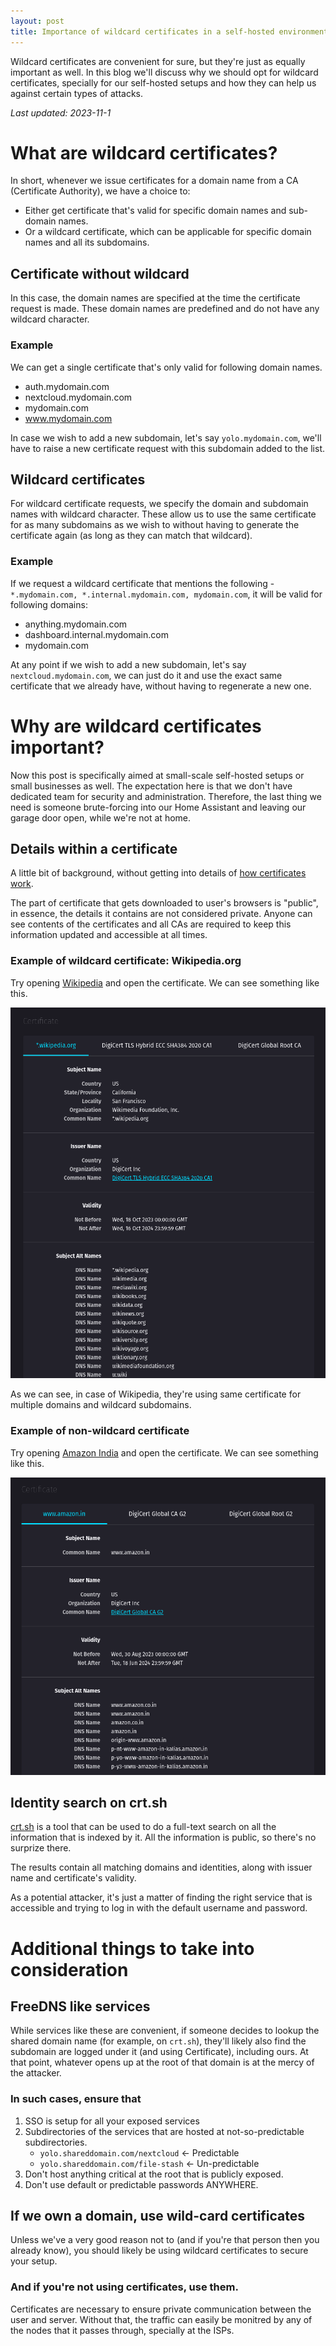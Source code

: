 ```yaml
---
layout: post
title: Importance of wildcard certificates in a self-hosted environment
---
```


Wildcard certificates are convenient for sure, but they're just as equally important as well. In this blog we'll discuss why we should opt for wildcard certificates, specially for our self-hosted setups and how they can help us against certain types of attacks.

_Last updated: 2023-11-1_

# What are wildcard certificates?

In short, whenever we issue certificates for a domain name from a CA (Certificate Authority), we have a choice to:
  - Either get certificate that's valid for specific domain names and sub-domain names. 
  - Or a wildcard certificate, which can be applicable for specific domain names and all its subdomains.

## Certificate without wildcard

In this case, the domain names are specified at the time the certificate request is made. These domain names are predefined and do not have any wildcard character. 

### Example
We can get a single certificate that's only valid for following domain names.
- auth.mydomain.com
- nextcloud.mydomain.com
- mydomain.com
- www.mydomain.com

In case we wish to add a new subdomain, let's say `yolo.mydomain.com`, we'll have to raise a new certificate request with this subdomain added to the list.


## Wildcard certificates

For wildcard certificate requests, we specify the domain and subdomain names with wildcard character. These allow us to use the same certificate for as many subdomains as we wish to without having to generate the certificate again (as long as they can match that wildcard).

### Example

If we request a wildcard certificate that mentions the following - `*.mydomain.com, *.internal.mydomain.com, mydomain.com`, it will be valid for following domains:
  - anything.mydomain.com
  - dashboard.internal.mydomain.com
  - mydomain.com

At any point if we wish to add a new subdomain, let's say `nextcloud.mydomain.com`, we can just do it and use the exact same certificate that we already have, without having to regenerate a new one.

# Why are wildcard certificates important?

Now this post is specifically aimed at small-scale self-hosted setups or small businesses as well. The expectation here is that we don't have dedicated team for security and administration. Therefore, the last thing we need is someone brute-forcing into our Home Assistant and leaving our garage door open, while we're not at home.

## Details within a certificate

A little bit of background, without getting into details of [how certificates work](https://www.cloudflare.com/learning/ssl/how-does-ssl-work/).

The part of certificate that gets downloaded to user's browsers is "public", in essence, the details it contains are not considered private. Anyone can see contents of the certificates and all CAs are required to keep this information updated and accessible at all times.

### Example of wildcard certificate: Wikipedia.org
Try opening [Wikipedia](https://wikipedia.org) and open the certificate. We can see something like this.

![Wikipedia.org certificate details](/images/20240104-wikipedia-certificate-details.png)

As we can see, in case of Wikipedia, they're using same certificate for multiple domains and wildcard subdomains.

### Example of non-wildcard certificate
Try opening [Amazon India](https://amazon.in) and open the certificate. We can see something like this.

![Amazon.in certificate details](/images/20240104-amazon-certificate-details.png)

## Identity search on crt.sh

[crt.sh](https://crt.sh/) is a tool that can be used to do a full-text search on all the information that is indexed by it. All the information is public, so there's no surprize there. 

The results contain all matching domains and identities, along with issuer name and certificate's validity.

As a potential attacker, it's just a matter of finding the right service that is accessible and trying to log in with the default username and password.

# Additional things to take into consideration

## FreeDNS like services

While services like these are convenient, if someone decides to lookup the shared domain name (for example, on `crt.sh`), they'll likely also find the subdomain are logged under it (and using Certificate), including ours. At that point, whatever opens up at the root of that domain is at the mercy of the attacker.

### In such cases, ensure that
1. SSO is setup for all your exposed services
2. Subdirectories of the services that are hosted at not-so-predictable subdirectories.
   - `yolo.shareddomain.com/nextcloud` <- Predictable
   - `yolo.shareddomain.com/file-stash` <- Un-predictable
3. Don't host anything critical at the root that is publicly exposed. 
4. Don't use default or predictable passwords ANYWHERE.

## If we own a domain, use wild-card certificates 

Unless we've a very good reason not to (and if you're that person then you already know), you should likely be using wildcard certificates to secure your setup.

### And if you're not using certificates, use them.

Certificates are necessary to ensure private communication between the user and server. Without that, the traffic can easily be monitred by any of the nodes that it passes through, specially at the ISPs.